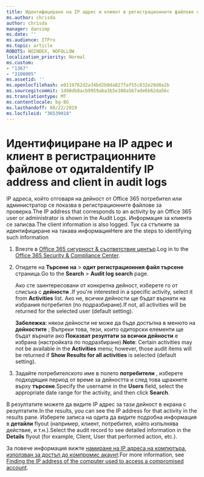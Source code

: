```yaml
---
title: Идентифициране на IP адрес и клиент в регистрационните файлове от одита
ms.author: chrisda
author: chrisda
manager: dansimp
ms.date: ''
ms.audience: ITPro
ms.topic: article
ROBOTS: NOINDEX, NOFOLLOW
localization_priority: Normal
ms.custom:
- "1367"
- "3100005"
ms.assetid: ''
ms.openlocfilehash: e0119762d2a34bd2b0da827faf55c832e29d8a2b
ms.sourcegitcommit: 1d98db8acb9959aba3b5e308a567ade6b62da56c
ms.translationtype: MT
ms.contentlocale: bg-BG
ms.lasthandoff: 08/22/2019
ms.locfileid: "36539018"
---
```

# <a name="identify-ip-address-and-client-in-audit-logs"></a><span data-ttu-id="14d17-102">Идентифициране на IP адрес и клиент в регистрационните файлове от одита</span><span class="sxs-lookup"><span data-stu-id="14d17-102">Identify IP address and client in audit logs</span></span>

<span data-ttu-id="14d17-103">IP адреса, който отговаря на дейност от Office 365 потребител или администратор се показва в регистрационните файлове за проверка.</span><span class="sxs-lookup"><span data-stu-id="14d17-103">The IP address that corresponds to an activity by an Office 365 user or administrator is shown in the Audit Logs.</span></span> <span data-ttu-id="14d17-104">Информация за клиента се записва.</span><span class="sxs-lookup"><span data-stu-id="14d17-104">The client information is also logged.</span></span> <span data-ttu-id="14d17-105">Тук са стъпките за идентифициране на такава информация</span><span class="sxs-lookup"><span data-stu-id="14d17-105">Here are the steps to identifying such information</span></span>

1. <span data-ttu-id="14d17-106">Влезте в [Office 365 сигурност & съответствие център](https://protection.office.com/).</span><span class="sxs-lookup"><span data-stu-id="14d17-106">Log in to the [Office 365 Security & Compliance Center](https://protection.office.com/).</span></span>

2. <span data-ttu-id="14d17-107">Отидете на **Търсене на** > **одит регистрационния файл търсене** страница.</span><span class="sxs-lookup"><span data-stu-id="14d17-107">Go to the **Search** > **Audit log search** page.</span></span>

   <span data-ttu-id="14d17-108">Ако сте заинтересовани от конкретна дейност, изберете го от списъка с **дейности** .</span><span class="sxs-lookup"><span data-stu-id="14d17-108">If you're interested in a specific activity, select it from **Activities** list.</span></span> <span data-ttu-id="14d17-109">Ако не, всички дейности ще бъдат върнати на избрания потребител (по подразбиране).</span><span class="sxs-lookup"><span data-stu-id="14d17-109">If not, all activities will be returned for the selected user (default setting).</span></span>

   <span data-ttu-id="14d17-110">**Забележка**: някои дейности не може да бъде достъпна в менюто на **дейностите** ; Въпреки това, тези, които одиторски елементи ще бъдат върнати ако **Показват резултати за всички дейности** е избрана (настройката по подразбиране).</span><span class="sxs-lookup"><span data-stu-id="14d17-110">**Note**: Certain activities may not be available in the **Activities** menu; however, those audit items will be returned if **Show Results for all activities** is selected (default setting).</span></span>

3. <span data-ttu-id="14d17-111">Задайте потребителското име в полето **потребители** , изберете подходящия период от време за дейността и след това щракнете върху **търсене**.</span><span class="sxs-lookup"><span data-stu-id="14d17-111">Specify the username in the **Users** field, select the appropriate date range for the activity, and then click **Search**.</span></span>

<span data-ttu-id="14d17-112">В резултатите можете да видите IP адрес за тази дейност в екрана с резултатите.</span><span class="sxs-lookup"><span data-stu-id="14d17-112">In the results, you can see the IP address for that activity in the results pane.</span></span> <span data-ttu-id="14d17-113">Изберете записа на одита да видите подробна информация в **детайли** flyout (например, клиент, потребител, който изпълнява действие, и т.н.).</span><span class="sxs-lookup"><span data-stu-id="14d17-113">Select the audit record to see detailed information in the **Details** flyout (for example, Client, User that performed action, etc.).</span></span>

<span data-ttu-id="14d17-114">За повече информация вижте [намиране на IP адреса на компютъра, използван за достъп до компромис акаунт](https://docs.microsoft.com/office365/securitycompliance/auditing-troubleshooting-scenarios#finding-the-ip-address-of-the-computer-used-to-access-a-compromised-account).</span><span class="sxs-lookup"><span data-stu-id="14d17-114">For more information, see [Finding the IP address of the computer used to access a compromised account](https://docs.microsoft.com/office365/securitycompliance/auditing-troubleshooting-scenarios#finding-the-ip-address-of-the-computer-used-to-access-a-compromised-account).</span></span>

